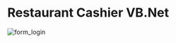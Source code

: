 # Restaurant Cashier VB.Net

![form_login](https://github.com/aslan-asilon35/Aplikasi-Kasir-Restaurant/assets/154424384/1b829b15-5be6-4516-babb-7743b4ebd269)
